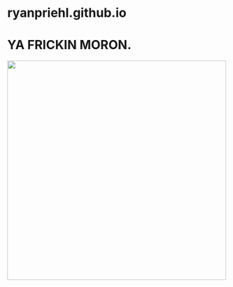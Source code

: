 # ryanpriehl.github.io


<html>
<head>
<title>BEAAAAAAAAAAAAAAANS</title>
</head>
<body>

<h1>YA FRICKIN MORON.</h1>
<img src="https://i.imgur.com/1lQuvya.png" width="500" height="500">

</body>
</html>
